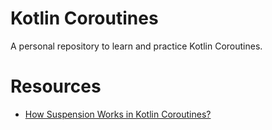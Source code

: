 # Kotlin Coroutines
A personal repository to learn and practice Kotlin Coroutines.


# Resources
- [How Suspension Works in Kotlin Coroutines?](https://www.youtube.com/watch?v=5hR42Fkz2Ms)